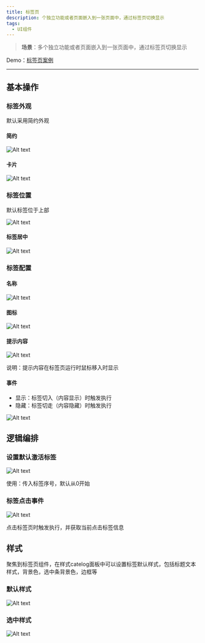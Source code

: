 ```yaml
---
title: 标签页
description: 个独立功能或者页面嵌入到一张页面中，通过标签页切换显示
tags:
  - UI组件
---
```



> **场景**：多个独立功能或者页面嵌入到一张页面中，通过标签页切换显示

Demo：[标签页案例](https://my.mybricks.world/mybricks-app-pcspa/index.html?id=475417124335685)

----

## 基本操作
### 标签外观

默认采用简约外观
#### 简约

![Alt text](./img/image.png)
#### 卡片

![Alt text](./img/image-1.png)
### 标签位置

默认标签位于上部

![Alt text](./img/image-2.png)
#### 标签居中

![Alt text](./img/image-3.png)
### 标签配置
#### 名称

![Alt text](./img/image-4.png)
#### 图标

![Alt text](./img/image-5.png)
#### 提示内容

![Alt text](./img/image-6.png)

说明：提示内容在标签页运行时鼠标移入时显示
#### 事件

-   显示：标签切入（内容显示）时触发执行
-   隐藏：标签切走（内容隐藏）时触发执行

![Alt text](./img/image-7.png)
## 逻辑编排
### 设置默认激活标签

![Alt text](./img/image-8.png)

使用：传入标签序号，默认从0开始
### 标签点击事件

![Alt text](./img/image-9.png)

点击标签页时触发执行，并获取当前点击标签信息
## 样式

聚焦到标签页组件，在样式catelog面板中可以设置标签默认样式，包括标题文本样式，背景色，选中条背景色，边框等
### 默认样式

![Alt text](./img/image-10.png)
### 选中样式

![Alt text](./img/image-11.png)